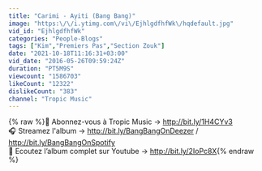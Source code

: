 ```yaml
---
title: "Carimi - Ayiti (Bang Bang)"
image: "https:\/\/i.ytimg.com\/vi\/EjhlgdfhfWk\/hqdefault.jpg"
vid_id: "EjhlgdfhfWk"
categories: "People-Blogs"
tags: ["Kim","Premiers Pas","Section Zouk"]
date: "2021-10-18T11:16:31+03:00"
vid_date: "2016-05-26T09:59:24Z"
duration: "PT5M9S"
viewcount: "1586703"
likeCount: "12322"
dislikeCount: "383"
channel: "Tropic Music"
---
```

{% raw %}🌴  Abonnez-vous à Tropic Music → <a rel="nofollow" target="blank" href="http://bit.ly/1H4CYv3">http://bit.ly/1H4CYv3</a><br />🎧 Streamez l'album → <a rel="nofollow" target="blank" href="http://bit.ly/BangBangOnDeezer">http://bit.ly/BangBangOnDeezer</a> / <a rel="nofollow" target="blank" href="http://bit.ly/BangBangOnSpotify">http://bit.ly/BangBangOnSpotify</a><br />🎵 Ecoutez l’album complet sur Youtube → <a rel="nofollow" target="blank" href="http://bit.ly/2IoPc8X">http://bit.ly/2IoPc8X</a>{% endraw %}
